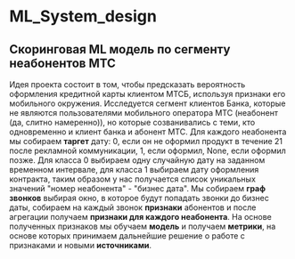 # ML_System_design

## Скоринговая ML модель по сегменту неабонентов МТС

Идея проекта состоит в том, чтобы предсказать вероятность оформления кредитной карты клиентом МТСБ, используя признаки его мобильного окружения. Исследуется сегмент клиентов Банка, которые не являются пользователями мобильного оператора МТС (неабонент (да, слитно намеренно)), но которые созванивались с теми, кто одновременно и клиент банка и абонент МТС. Для каждого неабонента мы собираем 
**таргет** дату: 0, если он не оформил продукт в течение 21 после рекламной коммуникации, 1, если оформил, None, если оформил позже. Для класса 0 выбираем одну случайную дату на заданном временном интервале, для класса 1 выбираем дату оформления контракта, таким образом у нас получается список уникальных значений "номер неабонента" - "бизнес дата". Мы собираем **граф звонков** выбирая окно, в которое будут попадать звонки до бизнес даты, собираем на каждый звонок **признаки** абонентов и после агрегации получаем **признаки для каждого неабонента**. На основе полученных признаков мы обучаем **модель** и получаем **метрики**, на основе которых принимаем дальнейшие решение о работе с признаками и новыми **источниками**.
